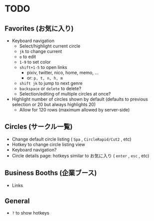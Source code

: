 # TODO

## Favorites (お気に入り)

* Keyboard navigation
    - Select/highlight current circle
    - `jk` to change current
    - `o` to edit
    - `1-9` to set color
    - `shift+1-5` to open links
        - pixiv, twitter, nico, home, memo, ...
        - or: `p, t, n, h, m`
    - `shift jk` to jump to next genre
    - `backspace` or `delete` to delete?
    - Selection/editing of multiple circles at once?
* Highlight number of circles shown by default (defaults to previous selection or 20 but always highlights 20)
    - Allow for 120 rows (maximum allowed by server-side)

## Circles (サークル一覧)

* Change default circle listing ( `Spa` , `CircleRapid/Cut2` , etc)
* Hotkey to change circle listing view
* Keyboard navigation?
* Circle details page: hotkeys similar to お気に入り ( `enter` , `esc` , etc)

## Business Booths (企業ブース)

* Links

## General

* `?` to show hotkeys
